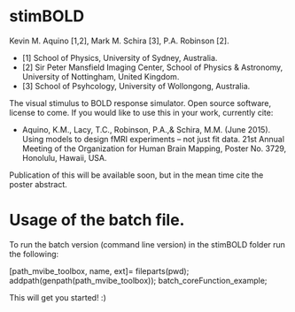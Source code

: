 # stimBOLD
Kevin M. Aquino [1,2],
Mark M. Schira [3],
P.A. Robinson [2].

+ [1] School of Physics, University of Sydney, Australia.
+ [2] Sir Peter Mansfield Imaging Center, School of Physics & Astronomy, University of Nottingham, United Kingdom.
+ [3] School of Psyhcology, University of Wollongong, Australia.

The visual stimulus to BOLD response simulator. Open source software, license to come. If you would like to use this in your work, currently cite:

- Aquino, K.M., Lacy, T.C., Robinson, P.A.,& Schira, M.M. (June 2015). Using models to design fMRI experiments – not just fit data. 21st Annual Meeting of the Organization for Human Brain Mapping, Poster No. 3729, Honolulu, Hawaii, USA.

Publication of this will be available soon, but in the mean time cite the poster abstract.


# Usage of the batch file.
To run the batch version (command line version) in the stimBOLD folder run the following:

[path_mvibe_toolbox, name, ext]= fileparts(pwd);
addpath(genpath(path_mvibe_toolbox));
batch_coreFunction_example;

This will get you started! :) 
